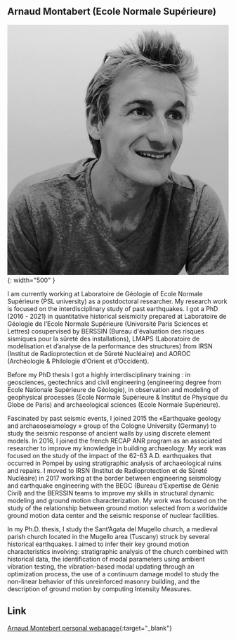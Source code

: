 ## Arnaud Montabert (Ecole Normale Supérieure)

![Arnaud](images/Arnaud.jpg){: width="500" }

I am currently working at Laboratoire de Géologie of Ecole Normale Supérieure (PSL university) as a postdoctoral researcher. My research work is focused on the interdisciplinary study of past earthquakes. 
I got a PhD (2016 - 2021) in quantitative historical seismicity prepared at Laboratoire de Géologie de l’Ecole Normale Supérieure (Université Paris Sciences et Lettres) cosupervised by BERSSIN (Bureau d'évaluation des risques sismiques pour la sûreté des installations), LMAPS (Laboratoire de modélisation et d’analyse de la performance des structures) from IRSN (Institut de Radioprotection et de Sûreté Nucléaire) and AOROC (Archéologie & Philologie d’Orient et d’Occident).

Before my PhD thesis I got a highly interdisciplinary training : in geosciences, geotechnics and civil engineering (engineering degree from Ecole Nationale Supérieure de Géologie), in observation and modeling of geophysical processes (Ecole Normale Supérieure & Institut de Physique du Globe de Paris) and archaeological sciences (Ecole Normale Supérieure).

Fascinated by past seismic events, I joined 2015 the «Earthquake geology and archaeoseismology » group of the Cologne University (Germany) to study the seismic response of ancient walls by using discrete element models. In 2016, I joined the french RECAP ANR program as an associated researcher to improve my knowledge in building archaeology. My work was focused on the study of the impact of the 62-63 A.D. earthquakes that occurred in Pompei by using stratigraphic analysis of archaeological ruins and repairs. I moved to IRSN (Institut de Radioprotection et de Sûreté Nucléaire) in 2017 working at the border between engineering seismology and earthquake engineering with the BEGC (Bureau d’Expertise de Génie Civil) and the BERSSIN teams to improve my skills in structural dynamic modeling and ground motion characterization. My work was focused on the study of the relationship between ground motion selected from a worldwide ground motion data center and the seismic response of nuclear facilities.

In my Ph.D. thesis, I study the Sant’Agata del Mugello church, a medieval parish church located in the Mugello area (Tuscany) struck by several historical earthquakes. I aimed to infer their key ground motion characteristics involving: stratigraphic analysis of the church combined with historical data, the identification of modal parameters using ambient vibration testing, the vibration-based modal updating through an optimization process, the use of a continuum damage model to study the non-linear behavior of this unreinforced masonry building, and the description of ground motion by computing Intensity Measures.

Link
--
[Arnaud Montebert personal webapage](https://marnaud.github.io/personal_website/){:target="_blank"}
